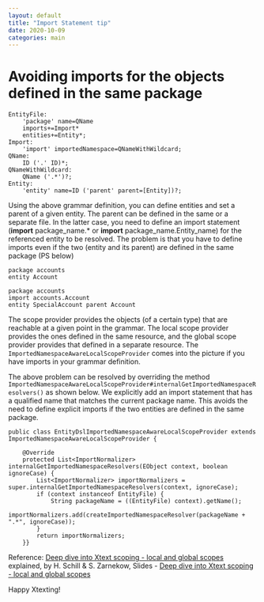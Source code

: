 ```yaml
---
layout: default
title: "Import Statement tip"
date: 2020-10-09
categories: main
---
```


# **Avoiding imports for the objects defined in the same package**

```
EntityFile:
	'package' name=QName
	imports+=Import*
	entities+=Entity*;
Import:
	'import' importedNamespace=QNameWithWildcard;
QName:
	ID ('.' ID)*;
QNameWithWildcard:
	QName ('.*')?;
Entity:
	'entity' name=ID ('parent' parent=[Entity])?;
```

Using the above grammar definition, you can define entities and set a parent of a given entity. The parent can be defined in the same or a separate file. In the latter case, you need to define an import statement (**import** package_name.\* or **import** package_name.Entity_name) for the referenced entity to be resolved. The problem is that you have to define imports even if the two (entity and its parent) are defined in the same package (PS below)

```
package accounts
entity Account
```

```
package accounts
import accounts.Account
entity SpecialAccount parent Account
```

The scope provider provides the objects (of a certain type) that are reachable at a given point in the grammar. The local scope provider provides the ones defined in the same resource, and the global scope provider provides that defined in a separate resource. The `ImportedNamespaceAwareLocalScopeProvider` comes into the picture if you have imports in your grammar definition.

The above problem can be resolved by overriding the method `ImportedNamespaceAwareLocalScopeProvider#internalGetImportedNamespaceResolvers()` as shown below. We explicitly add an import statement that has a qualified name that matches the current package name. This avoids the need to define explicit imports if the two entities are defined in the same package.

```
public class EntityDslImportedNamespaceAwareLocalScopeProvider extends ImportedNamespaceAwareLocalScopeProvider {

	@Override
	protected List<ImportNormalizer> internalGetImportedNamespaceResolvers(EObject context, boolean ignoreCase) {
		List<ImportNormalizer> importNormalizers = super.internalGetImportedNamespaceResolvers(context, ignoreCase);
		if (context instanceof EntityFile) {
			String packageName = ((EntityFile) context).getName();
			importNormalizers.add(createImportedNamespaceResolver(packageName + ".*", ignoreCase));
		}
		return importNormalizers;
	}}
```

Reference: [Deep dive into Xtext scoping - local and global scopes](https://www.youtube.com/watch?v=8WDyST9EIZc) explained, by H. Schill & S. Zarnekow,
Slides - [Deep dive into Xtext scoping - local and global scopes](https://www.slideshare.net/holgerschill/deep-dive-into-xtext-scoping-local-and-global-scopes-explained)

Happy Xtexting!
